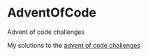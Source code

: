 # AdventOfCode
Advent of code challenges

My solutions to the [advent of code challenges](https://adventofcode.com)
